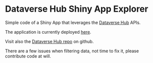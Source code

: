 # Dataverse Hub Shiny App Explorer
Simple code of a Shiny App that leverages the [Dataverse Hub](https://hub.dataverse.org/swagger) APIs.

The application is currently deployed [here](https://askdataverse.shinyapps.io/dvhub/).

Visit also the [Dataverse Hub repo](https://github.com/IQSS/dataverse-hub) on github.

There are a few issues when filtering data, not time to fix it, please contribute code at will.
